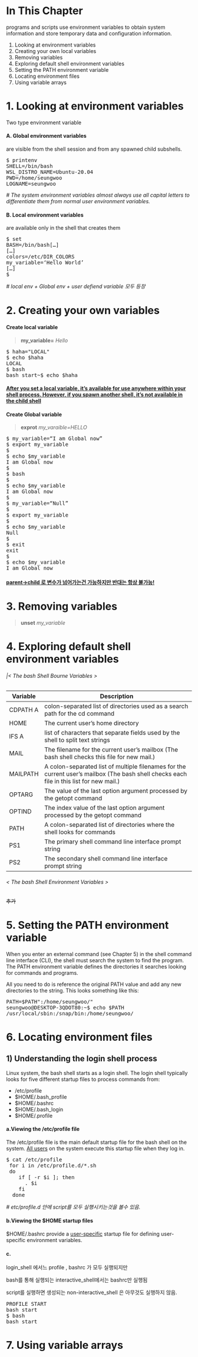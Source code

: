 # In This Chapter

programs and scripts use environment variables to obtain system information and
store temporary data and configuration information.

1. Looking at environment variables
2. Creating your own local variables
3. Removing variables
4. Exploring default shell environment variables
5. Setting the PATH environment variable
6. Locating environment files
7. Using variable arrays








# 1. Looking at environment variables

Two type environment variable
#### A. Global environment variables
are visible from the shell session and from any spawned child subshells. 

<pre>
$ printenv
SHELL=/bin/bash
WSL_DISTRO_NAME=Ubuntu-20.04
PWD=/home/seungwoo
LOGNAME=seungwoo
</pre>
*# The system environment variables almost always use all capital letters to differentiate them from normal user environment variables.*


#### B. Local  environment variables 
are available only in the shell that creates them

<pre>
$ set
BASH=/bin/bash[…]
[…]
colors=/etc/DIR_COLORS
my_variable=‘Hello World’
[…]
$
</pre>
*# local env + Global env  + user defiend variable 모두 등장*
# 2. Creating your own variables

#### Create local variable
> **my_variable=** *Hello*

<pre>
$ haha="LOCAL"
$ echo $haha
LOCAL
$ bash
bash start~$ echo $haha
</pre>

#### [After you set a local variable, it’s available for use anywhere within your shell process. However, if you spawn another shell, it’s not available in the child shell]()

#### Create Global variable
> **exprot** *my_varaible=HELLO*
<pre>
$ my_variable=“I am Global now”
$ export my_variable
$
$ echo $my_variable
I am Global now
$
$ bash
$
$ echo $my_variable
I am Global now
$
$ my_variable=“Null”
$
$ export my_variable
$
$ echo $my_variable
Null
$
$ exit
exit
$
$ echo $my_variable
I am Global now
</pre>

#### [parent->child 로 변수가 넘어가는건 가능하지만 반대는 항상 불가능!]()

# 3. Removing variables
> **unset** *my_variable*

# 4. Exploring default shell environment variables

###### |< The bash Shell Bourne Variables >
|Variable |Description|
|-|-|
|CDPATH A |colon-separated list of directories used as a search path for the cd command|
|HOME| The current user’s home directory|
|IFS A |list of characters that separate fields used by the shell to split text strings|
|MAIL |The filename for the current user’s mailbox (The bash shell checks this file for new mail.)|
|MAILPATH |A colon-separated list of multiple filenames for the current user’s mailbox (The bash shell checks each file in this list for new mail.)|
|OPTARG |The value of the last option argument processed by the getopt command|
|OPTIND |The index value of the last option argument processed by the getopt command|
|PATH |A colon-separated list of directories where the shell looks for commands|
|PS1| The primary shell command line interface prompt string|
|PS2| The secondary shell command line interface prompt string|

###### < The bash Shell Environment Variables >
~~추가~~

# 5. Setting the PATH environment variable
When you enter an external command (see Chapter 5) in the shell command line interface
(CLI), the shell must search the system to find the program. The PATH environment
variable defines the directories it searches looking for commands and programs.


All you need to do is reference the original PATH value and add any new
directories to the string. This looks something like this:

<pre>
PATH=$PATH":/home/seungwoo/"
seungwoo@DESKTOP-3QDOT80:~$ echo $PATH
/usr/local/sbin:/snap/bin:/home/seungwoo/
</pre>



# 6. Locating environment files

## 1) Understanding the login shell process


Linux system, the bash shell starts as a login shell. The login shell typically looks for five different startup files to process commands from:

+ /etc/profile
+ $HOME/.bash_profile
+ $HOME/.bashrc
+ $HOME/.bash_login
+ $HOME/.profile


#### a.Viewing the /etc/profile file
The /etc/profile file is the main default startup file for the bash shell on the system. [All
users]() on the system execute this startup file when they log in.
<pre>
$ cat /etc/profile
 for i in /etc/profile.d/*.sh
 do
    if [ -r $i ]; then
      . $i
    fi
  done
</pre>
*# etc/profile.d 안에 script를 모두 실행시키는것을 볼수 있음.*


#### b.Viewing the $HOME startup files

$HOME/.bashrc provide a [user-specific]() startup file for defining user-specific environment variables.


#### c.

login_shell 에서느 profile , bashrc 가 모두 실행되지만

bash를 통해 실행되는 interactive_shell에서는 bashrc만 실행됨


script를 실행하면 생성되는 non-interactive_shell 은 아무것도 실행하지 않음. 


<pre>
PROFILE START
bash start
$ bash
bash start
</pre>


# 7. Using variable arrays

